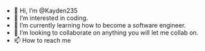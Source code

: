 - 👋 Hi, I’m @Kayden235
- 👀 I’m interested in coding.
- 🌱 I’m currently learning how to become a software engineer.
- 💞️ I’m looking to collaborate on anything you will let me collab on.
- 📫 How to reach me 

<!---
Kayden235/Kayden235 is a ✨ special ✨ repository because its `README.md` (this file) appears on your GitHub profile.
You can click the Preview link to take a look at your changes.
--->
